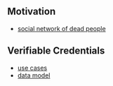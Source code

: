 

## Motivation

* [social network of dead people](https://www.ultrasaurus.com/2014/09/linking-people-through-history/)


## Verifiable Credentials
  * [use cases](https://w3c.github.io/vc-use-cases/)
  * [data model](https://www.w3.org/TR/vc-data-model/)




